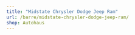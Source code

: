 ```yaml
---
title: "Midstate Chrysler Dodge Jeep Ram"
url: /barre/midstate-chrysler-dodge-jeep-ram/
shop: Autohaus
---
```

